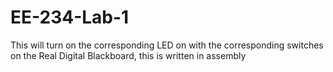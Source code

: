 # EE-234-Lab-1
This will turn on the corresponding LED on with the corresponding switches on the Real Digital Blackboard, this is written in assembly 

